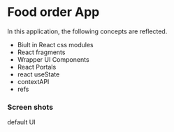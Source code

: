 # Food order App


In this application, the following concepts are reflected.

- Biult in React css modules 
- React fragments
- Wrapper UI Components
- React Portals
- react useState
- contextAPI
- refs

### Screen shots

default UI


